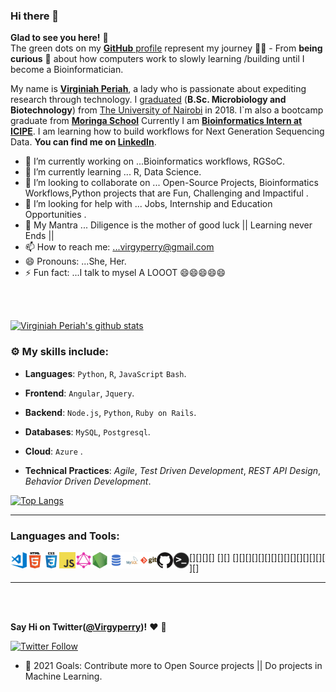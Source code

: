### Hi there 👋

**Glad to see you here!** :star_struck: <br> The green dots on my [**GitHub** profile](https://github.com/virginiah894?tab=repositories) represent my journey :running_woman: - From **being curious** :thinking: about how computers work to slowly learning /building until I become a Bioinformatician.


My name is  **[Virginiah Periah](https://github.com/virginiah894)**, a lady who is passionate about expediting research through technology. I [graduated](https://en.wikipedia.org/wiki/University_of_Nairobi) (**B.Sc. Microbiology and Biotechnology**) from [The University of Nairobi](https://en.wikipedia.org/wiki/University_of_Nairobi) in 2018. I`m also a bootcamp graduate from **[Moringa School](https://moringaschool.com/)**
Currently I am  **[Bioinformatics Intern at ICIPE](http://www.icipe.org/news/icipe-%E2%80%93-50-years-malaria-mosquito-research)**. I am learning how to build workflows for Next Generation Sequencing Data. **You can find me on [LinkedIn](https://www.linkedin.com/in/virginiah-p-13a311a2/)**.

- 🔭 I’m currently working on ...Bioinformatics workflows, RGSoC.
- 🌱 I’m currently learning ... R, Data Science.
- 👯 I’m looking to collaborate on ... Open-Source Projects, Bioinformatics Workflows,Python projects that are Fun, Challenging and Impactiful .
- 🤔 I’m looking for help with ... Jobs, Internship and Education Opportunities .
- 💬 My Mantra ... Diligence is the mother of good luck || Learning never Ends ||
- 📫 How to reach me: ...virgyperry@gmail.com
- 😄 Pronouns: ...She, Her.
- ⚡ Fun fact: ...I talk to mysel A LOOOT 😄😄😄😄😄
<br />
<br />


 [![Virginiah Periah's github stats](https://github-readme-stats.vercel.app/api?username=virginiah894&show_icons=true)](https://github.com/virginiah894/)

### :gear: My skills include:

- **Languages**: `Python`, `R`, `JavaScript` `Bash`.

- **Frontend**: `Angular`, `Jquery`.

- **Backend**: `Node.js`, `Python`, `Ruby on Rails`.

- **Databases**: `MySQL`, `Postgresql`.

- **Cloud**: `Azure` .

- **Technical Practices**: *Agile*, *Test Driven Development*, *REST API Design*, *Behavior Driven Development*.

[![Top Langs](https://github-readme-stats.vercel.app/api/top-langs/?username=virginiah894)](https://github.com/virginiah894)

---
### Languages and Tools:

[<img align="left" alt="Visual Studio Code" width="26px" src="https://raw.githubusercontent.com/github/explore/80688e429a7d4ef2fca1e82350fe8e3517d3494d/topics/visual-studio-code/visual-studio-code.png" />][][<img align="left" alt="HTML5" width="26px" src="https://raw.githubusercontent.com/github/explore/80688e429a7d4ef2fca1e82350fe8e3517d3494d/topics/html/html.png" />][]
[<img align="left" alt="CSS3" width="26px" src="https://raw.githubusercontent.com/github/explore/80688e429a7d4ef2fca1e82350fe8e3517d3494d/topics/css/css.png" />][]
[<img align="left" alt="JavaScript" width="26px" src="https://raw.githubusercontent.com/github/explore/80688e429a7d4ef2fca1e82350fe8e3517d3494d/topics/javascript/javascript.png" />][][<img align="left" alt="GraphQL" width="26px" src="https://raw.githubusercontent.com/github/explore/80688e429a7d4ef2fca1e82350fe8e3517d3494d/topics/graphql/graphql.png" />][][<img align="left" alt="Node.js" width="26px" src="https://raw.githubusercontent.com/github/explore/80688e429a7d4ef2fca1e82350fe8e3517d3494d/topics/nodejs/nodejs.png" />][][<img align="left" alt="SQL" width="26px" src="https://raw.githubusercontent.com/github/explore/80688e429a7d4ef2fca1e82350fe8e3517d3494d/topics/sql/sql.png" />][][<img align="left" alt="MySQL" width="26px" src="https://raw.githubusercontent.com/github/explore/80688e429a7d4ef2fca1e82350fe8e3517d3494d/topics/mysql/mysql.png" />][][<img align="left" alt="Git" width="26px" src="https://raw.githubusercontent.com/github/explore/80688e429a7d4ef2fca1e82350fe8e3517d3494d/topics/git/git.png" />][][<img align="left" alt="GitHub" width="26px" src="https://raw.githubusercontent.com/github/explore/78df643247d429f6cc873026c0622819ad797942/topics/github/github.png" />][][<img align="left" alt="Terminal" width="26px" src="https://raw.githubusercontent.com/github/explore/80688e429a7d4ef2fca1e82350fe8e3517d3494d/topics/terminal/terminal.png" />][]

---
<br />
<br />



**Say Hi on Twitter([@Virgyperry](https://twitter.com/Virgyperry))!** :heart: 💬

[![Twitter Follow](https://img.shields.io/twitter/follow/Virgyperry?style=social)](https://twitter.com/Virgyperry)

- 🥅 2021 Goals: Contribute more to Open Source projects || Do projects in Machine Learning.
